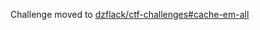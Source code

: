 Challenge moved to [dzflack/ctf-challenges#cache-em-all](https://github.com/dzflack/ctf-challenges#cache-em-all)